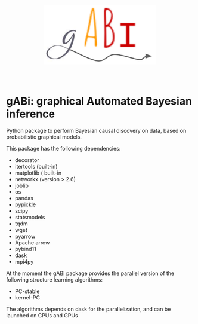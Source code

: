 <h1 align="center">
<img src="logo-GABI.png" width="300">
</h1><br>

# gABi: graphical Automated Bayesian inference 
Python package to perform Bayesian causal discovery on data, based on probabilistic graphical models.

This package has the following dependencies:

 - decorator 
 - itertools (built-in)
 - matplotlib ( built-in
 - networkx (version  > 2.6)
 - joblib 
 - os
 - pandas
 - pypickle
 - scipy
 - statsmodels
 - tqdm
 - wget
 - pyarrow
 - Apache arrow
 - pybind11
 - dask
 - mpi4py


At the moment the gABI package provides the parallel version of the following structure learning
algorithms:

- PC-stable
- kernel-PC

The algorithms depends on dask for the parallelization, and can be launched on CPUs and GPUs
